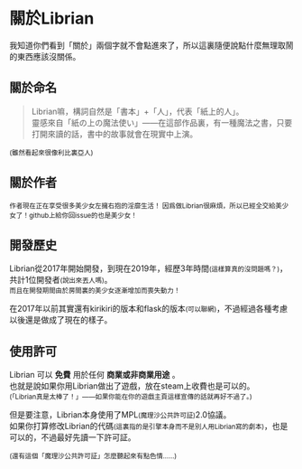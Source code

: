 # 關於Librian

我知道你們看到「關於」兩個字就不會點進來了，所以這裏隨便說點什麼無理取鬧的東西應該沒關係。

## 關於命名

> Librian嘛，構詞自然是「書本」+「人」，代表「紙上的人」。  
> 靈感來自「紙の上の魔法使い」——在這部作品裏，有一種魔法之書，只要打開來讀的話，書中的故事就會在現實中上演。

<small>(雖然看起來很像利比裏亞人)</small>

## 關於作者

<small>
作者現在正在享受很多美少女左擁右抱的淫靡生活！  
因爲做Librian很麻煩，所以已經全交給美少女了！github上給你回issue的也是美少女！
</small>

## 開發歷史

Librian從2017年開始開發，到現在2019年，經歷3年時間<small>(這樣算真的沒問題嗎？)</small>，共計1位開發者<small>(說出來丟人嗎)</small>。  
<small>而且在開發期間由於房間裏的美少女逐漸增加而喪失動力！</small>

在2017年以前其實還有kirikiri的版本和flask的版本<small>(可以聯網)</small>，不過經過各種考慮以後還是做成了現在的樣子。

## 使用許可

Librian 可以 **免費** 用於任何 **商業或非商業用途** 。   
也就是說如果你用Librian做出了遊戲，放在steam上收費也是可以的。   
<small>(「Librian真是太棒了！」——如果你能在你的遊戲主頁這樣宣傳的話就再好不過了。)</small>

但是要注意，Librian本身使用了MPL<small>(魔理沙公共許可証)</small>2.0協議。   
如果你打算修改Librian的代碼<small>(這裏指的是引擎本身而不是別人用Librian寫的劇本)</small>，也是可以的，不過最好先讀一下許可証。

<small>(還有這個「魔理沙公共許可証」怎麼聽起來有點色情……)</small>